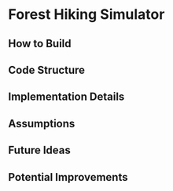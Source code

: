 Forest Hiking Simulator
=======================

## How to Build

## Code Structure

## Implementation Details

## Assumptions

## Future Ideas

## Potential Improvements